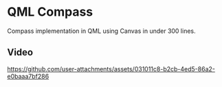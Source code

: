 # QML Compass
Compass implementation in QML using Canvas in under 300 lines.

## Video
https://github.com/user-attachments/assets/031011c8-b2cb-4ed5-86a2-e0baaa7bf286
